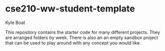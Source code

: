 # cse210-ww-student-template
Kyle Boat

This repository contains the starter code for many different projects. They are arranged folders by week. There is also an an empty sandbox project that can be used to play around with any concept you would like.
